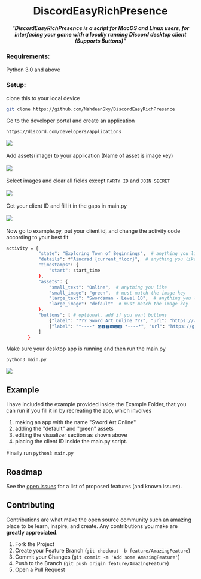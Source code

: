 <h1 align="center">DiscordEasyRichPresence</h1>
<h5 align="center">"DiscordEasyRichPresence is a script for MacOS and Linux users, for interfacing your game with a locally running Discord desktop client (Supports Buttons)"</h5>
<!--<img align="right" src='https://github.com/niveshbirangal/discord-rpc/blob/master/readmeassets/intro.gif' width="150">-->

### Requirements:
Python 3.0 and above
### Setup:
clone this to your local device
```bash
git clone https://github.com/MahdeenSky/DiscordEasyRichPresence
```
Go to the developer portal and create an application
```bash
https://discord.com/developers/applications
```
<img align="center" src='https://github.com/niveshbirangal/discord-rpc/blob/master/readmeassets/createapp.gif'>
<br><br />
Add assets(image) to your application (Name of asset is image key)
<br><br>
<img align="center" src='https://i.imgur.com/i4dYvnv.png'>
<br><br /> 
Select images and clear all fields except <code>PARTY ID</code> and <code>JOIN SECRET</code>
<br><br>
<img align="center" src='https://i.imgur.com/pPzipuv.png'>
<br><br />
Get your client ID and fill it in the gaps in main.py
<br><br>
<img align="center" src='https://i.imgur.com/X3G0hQy.png'>
<br><br />
Now go to example.py, put your client id, and change the activity code according to your best fit

```bash
activity = {
            "state": "Exploring Town of Beginnings",  # anything you like
            "details": f"Aincrad {current_floor}",  # anything you like
            "timestamps": {
                "start": start_time
            },
            "assets": {
                "small_text": "Online",  # anything you like
                "small_image": "green",  # must match the image key
                "large_text": "Swordsman - Level 10",  # anything you like
                "large_image": "default"  # must match the image key
            },
            "buttons": [ # optional, add if you want buttons
                {"label": "??? Sword Art Online ???", "url": "https://www.youtube.com/watch?v=onYSNgHbbW8&ab_channel=Gigguk"}, 
                {"label": "*----* 🅶🅸🆃🅷🆄🅱 *----*", "url": "https://github.com/MahdeenSky"} # label = button text, url = link to redirect on click
            ]
        }
```
Make sure your desktop app is running and then run the main.py
```bash
python3 main.py
```
<img align="center" src='https://i.imgur.com/7VdRxrD.png'>

<!-- EXAMPLE -->
## Example
I have included the example provided inside the Example Folder, that you can run if you fill it in by recreating the app, which involves 
1. making an app with the name "Sword Art Online"
2. adding the "default" and "green" assets
3. editing the visualizer section as shown above
4. placing the client ID inside the main.py script.

Finally run `python3 main.py`

<!-- ROADMAP -->
## Roadmap
See the [open issues](https://github.com/MahdeenSky/DiscordEasyRichPresence/issues) for a list of proposed features (and known issues).

<!-- CONTRIBUTING -->
## Contributing
Contributions are what make the open source community such an amazing place to be learn, inspire, and create. Any contributions you make are **greatly appreciated**.
1. Fork the Project
2. Create your Feature Branch (`git checkout -b feature/AmazingFeature`)
3. Commit your Changes (`git commit -m 'Add some AmazingFeature'`)
4. Push to the Branch (`git push origin feature/AmazingFeature`)
5. Open a Pull Request
